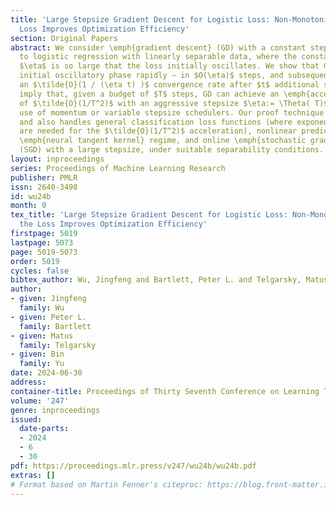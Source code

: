 ```yaml
---
title: 'Large Stepsize Gradient Descent for Logistic Loss: Non-Monotonicity of the
  Loss Improves Optimization Efficiency'
section: Original Papers
abstract: We consider \emph{gradient descent} (GD) with a constant stepsize applied
  to logistic regression with linearly separable data, where the constant stepsize
  $\eta$ is so large that the loss initially oscillates. We show that GD exits this
  initial oscillatory phase rapidly — in $O(\eta)$ steps, and subsequently achieves
  an $\tilde{O}(1 / (\eta t) )$ convergence rate after $t$ additional steps. Our results
  imply that, given a budget of $T$ steps, GD can achieve an \emph{accelerated} loss
  of $\tilde{O}(1/T^2)$ with an aggressive stepsize $\eta:= \Theta( T)$, without any
  use of momentum or variable stepsize schedulers. Our proof technique is versatile
  and also handles general classification loss functions (where exponential tails
  are needed for the $\tilde{O}(1/T^2)$ acceleration), nonlinear predictors in the
  \emph{neural tangent kernel} regime, and online \emph{stochastic gradient descent}
  (SGD) with a large stepsize, under suitable separability conditions.
layout: inproceedings
series: Proceedings of Machine Learning Research
publisher: PMLR
issn: 2640-3498
id: wu24b
month: 0
tex_title: 'Large Stepsize Gradient Descent for Logistic Loss: Non-Monotonicity of
  the Loss Improves Optimization Efficiency'
firstpage: 5019
lastpage: 5073
page: 5019-5073
order: 5019
cycles: false
bibtex_author: Wu, Jingfeng and Bartlett, Peter L. and Telgarsky, Matus and Yu, Bin
author:
- given: Jingfeng
  family: Wu
- given: Peter L.
  family: Bartlett
- given: Matus
  family: Telgarsky
- given: Bin
  family: Yu
date: 2024-06-30
address:
container-title: Proceedings of Thirty Seventh Conference on Learning Theory
volume: '247'
genre: inproceedings
issued:
  date-parts:
  - 2024
  - 6
  - 30
pdf: https://proceedings.mlr.press/v247/wu24b/wu24b.pdf
extras: []
# Format based on Martin Fenner's citeproc: https://blog.front-matter.io/posts/citeproc-yaml-for-bibliographies/
---
```

